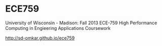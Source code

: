 ECE759
======

University of Wisconsin - Madison: Fall 2013 ECE-759 High Performance Computing in Engieering Applications Coursework

http://sd-omkar.github.io/ece759
